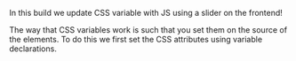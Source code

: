 In this build we update CSS variable with JS using a slider on the frontend!

The way that CSS variables work is such that you set them on the source of the elements. To do this we first set the CSS attributes using variable declarations.
